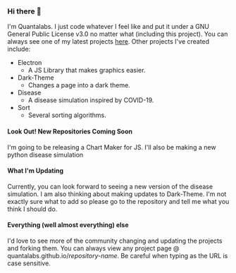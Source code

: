### Hi there 👋

I'm Quantalabs. I just code whatever I feel like and put it under a GNU General Public License v3.0 no matter what (including this project). You can always see one of my latest projects [here](https://quantalabs.github.io). Other projects I've created include:

* Electron
  * A JS Library that makes graphics easier.
* Dark-Theme
  * Changes a page into a dark theme.
* Disease
  * A disease simulation inspired by COVID-19.
* Sort
  * Several sorting algorithms.
  
#### Look Out! New Repositories Coming Soon
I'm going to be releasing a Chart Maker for JS. I'll also be making a new python disease simulation
  
#### What I'm Updating

Currently, you can look forward to seeing a new version of the disease simulation. I am also thinking about making updates to Dark-Theme. I'm not exactly sure what to add so please go to the repository and tell me what you think I should do.

#### Everything (well almost everything) else

I'd love to see more of the community changing and updating the projects and forking them. You can always view any project page @ quantalabs.github.io/*repository-name*. Be careful when typing as the URL is case sensitive.
